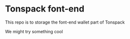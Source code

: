 # Tonspack font-end 

This repo is to storage the font-end wallet part of Tonspack

We might try something cool